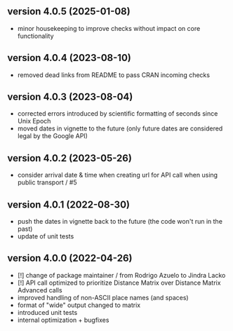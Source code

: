 ## version 4.0.5 (2025-01-08)

- minor housekeeping to improve checks without impact on core functionality

## version 4.0.4 (2023-08-10)

- removed dead links from README to pass CRAN incoming checks

## version 4.0.3 (2023-08-04)

- corrected errors introduced by scientific formatting of seconds since Unix Epoch
- moved dates in vignette to the future (only future dates are considered legal by the Google API)

## version 4.0.2 (2023-05-26)

- consider arrival date & time when creating url for API call when using public transport / #5

## version 4.0.1 (2022-08-30)

- push the dates in vignette back to the future (the code won't run in the past)
- update of unit tests

## version 4.0.0 (2022-04-26)
 
 - [!] change of package maintainer / from Rodrigo Azuelo to Jindra Lacko
 - [!] API call optimized to prioritize Distance Matrix over Distance Matrix Advanced calls
 - improved handling of non-ASCII place names (and spaces)
 - format of "wide" output changed to matrix
 - introduced unit tests
 - internal optimization + bugfixes
